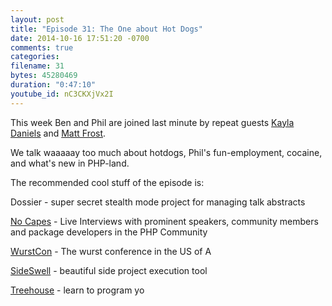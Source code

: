 ```yaml
---
layout: post
title: "Episode 31: The One about Hot Dogs"
date: 2014-10-16 17:51:20 -0700
comments: true
categories:
filename: 31
bytes: 45280469
duration: "0:47:10"
youtube_id: nC3CKXjVx2I
---
```


This week Ben and Phil are joined last minute by repeat guests [Kayla Daniels] and [Matt Frost].

We talk waaaaay too much about hotdogs, Phil's fun-employment, cocaine, and what's new in PHP-land.

[Kayla Daniels]: https://twitter.com/kayladnls
[Matt Frost]: https://twitter.com/shrtwhitebldguy



The recommended cool stuff of the episode is:

Dossier - super secret stealth mode project for managing talk abstracts

[No Capes](http://nocapes.github.io/) - Live Interviews with prominent speakers, community members and package developers in the PHP Community

[WurstCon](http://wurstcon.com/) - The wurst conference in the US of A

[SideSwell](http://sideswell.com/) - beautiful side project execution tool

[Treehouse](http://teamtreehouse.com/) - learn to program yo
